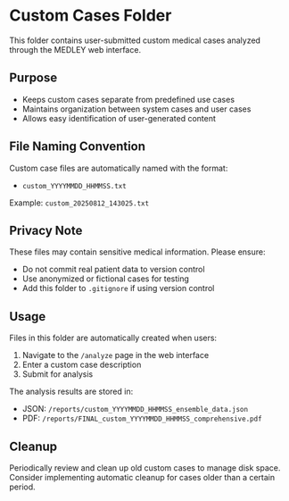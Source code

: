 # Custom Cases Folder

This folder contains user-submitted custom medical cases analyzed through the MEDLEY web interface.

## Purpose
- Keeps custom cases separate from predefined use cases
- Maintains organization between system cases and user cases
- Allows easy identification of user-generated content

## File Naming Convention
Custom case files are automatically named with the format:
- `custom_YYYYMMDD_HHMMSS.txt`

Example: `custom_20250812_143025.txt`

## Privacy Note
These files may contain sensitive medical information. Please ensure:
- Do not commit real patient data to version control
- Use anonymized or fictional cases for testing
- Add this folder to `.gitignore` if using version control

## Usage
Files in this folder are automatically created when users:
1. Navigate to the `/analyze` page in the web interface
2. Enter a custom case description
3. Submit for analysis

The analysis results are stored in:
- JSON: `/reports/custom_YYYYMMDD_HHMMSS_ensemble_data.json`
- PDF: `/reports/FINAL_custom_YYYYMMDD_HHMMSS_comprehensive.pdf`

## Cleanup
Periodically review and clean up old custom cases to manage disk space.
Consider implementing automatic cleanup for cases older than a certain period.